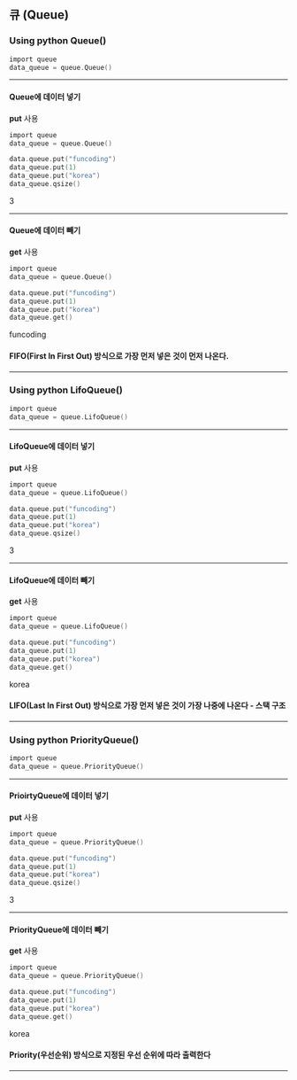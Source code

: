 ## 큐 (Queue)
### Using python Queue()

```c
import queue
data_queue = queue.Queue()
```
---------------------

#### Queue에 데이터 넣기
**put** 사용
```c
import queue
data_queue = queue.Queue()

data.queue.put("funcoding")
data_queue.put(1)
data_queue.put("korea")
data_queue.qsize()
```
3

--------------------
#### Queue에 데이터 빼기
**get** 사용

```c
import queue
data_queue = queue.Queue()

data.queue.put("funcoding")
data_queue.put(1)
data_queue.put("korea")
data_queue.get()
```

funcoding

#### FIFO(First In First Out) 방식으로 가장 먼저 넣은 것이 먼저 나온다.

----------------------

### Using python LifoQueue()
```c
import queue
data_queue = queue.LifoQueue()
```
------------------------

#### LifoQueue에 데이터 넣기
**put** 사용
```c
import queue
data_queue = queue.LifoQueue()

data.queue.put("funcoding")
data_queue.put(1)
data_queue.put("korea")
data_queue.qsize()
```
3

--------------------
#### LifoQueue에 데이터 빼기
**get** 사용

```c
import queue
data_queue = queue.LifoQueue()

data.queue.put("funcoding")
data_queue.put(1)
data_queue.put("korea")
data_queue.get()
```

korea

#### LIFO(Last In First Out) 방식으로 가장 먼저 넣은 것이 가장 나중에 나온다 - 스택 구조

--------------------

### Using python PriorityQueue()
```c
import queue
data_queue = queue.PriorityQueue()
```
------------------------

#### PrioirtyQueue에 데이터 넣기
**put** 사용
```c
import queue
data_queue = queue.PriorityQueue()

data.queue.put("funcoding")
data_queue.put(1)
data_queue.put("korea")
data_queue.qsize()
```
3

--------------------
#### PriorityQueue에 데이터 빼기
**get** 사용

```c
import queue
data_queue = queue.PriorityQueue()

data.queue.put("funcoding")
data_queue.put(1)
data_queue.put("korea")
data_queue.get()
```

korea

#### Priority(우선순위) 방식으로 지정된 우선 순위에 따라 출력한다

--------------------



